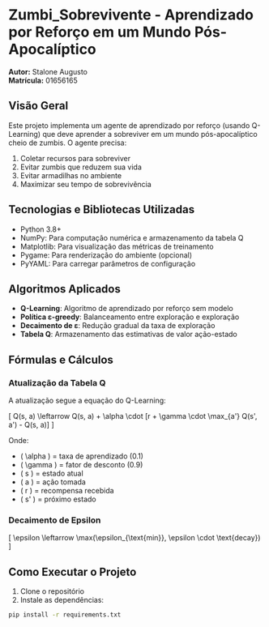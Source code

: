 # Zumbi_Sobrevivente - Aprendizado por Reforço em um Mundo Pós-Apocalíptico

**Autor:** Stalone Augusto  
**Matrícula:** 01656165

## Visão Geral

Este projeto implementa um agente de aprendizado por reforço (usando Q-Learning) que deve aprender a sobreviver em um mundo pós-apocalíptico cheio de zumbis. O agente precisa:

1. Coletar recursos para sobreviver
2. Evitar zumbis que reduzem sua vida
3. Evitar armadilhas no ambiente
4. Maximizar seu tempo de sobrevivência

## Tecnologias e Bibliotecas Utilizadas

- Python 3.8+
- NumPy: Para computação numérica e armazenamento da tabela Q
- Matplotlib: Para visualização das métricas de treinamento
- Pygame: Para renderização do ambiente (opcional)
- PyYAML: Para carregar parâmetros de configuração

## Algoritmos Aplicados

- **Q-Learning**: Algoritmo de aprendizado por reforço sem modelo
- **Política ε-greedy**: Balanceamento entre exploração e exploração
- **Decaimento de ε**: Redução gradual da taxa de exploração
- **Tabela Q**: Armazenamento das estimativas de valor ação-estado

## Fórmulas e Cálculos

### Atualização da Tabela Q

A atualização segue a equação do Q-Learning:

\[ Q(s, a) \leftarrow Q(s, a) + \alpha \cdot [r + \gamma \cdot \max_{a'} Q(s', a') - Q(s, a)] \]

Onde:
- \( \alpha \) = taxa de aprendizado (0.1)
- \( \gamma \) = fator de desconto (0.9)
- \( s \) = estado atual
- \( a \) = ação tomada
- \( r \) = recompensa recebida
- \( s' \) = próximo estado

### Decaimento de Epsilon

\[ \epsilon \leftarrow \max(\epsilon_{\text{min}}, \epsilon \cdot \text{decay}) \]

## Como Executar o Projeto

1. Clone o repositório
2. Instale as dependências:

```bash
pip install -r requirements.txt